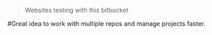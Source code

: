 >Websites testing with this bitbucket 

#Great idea to work with multiple repos and manage projects faster.
